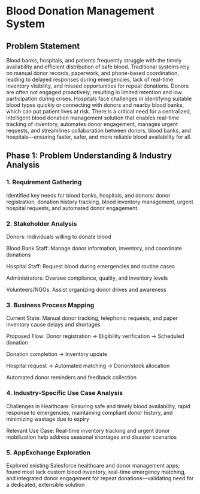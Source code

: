 # Blood Donation Management System 
## Problem Statement

Blood banks, hospitals, and patients frequently struggle with the timely availability and efficient distribution of safe blood. 
Traditional systems rely on manual donor records, paperwork, and phone-based coordination, leading to delayed responses during emergencies,
lack of real-time inventory visibility, and missed opportunities for repeat donations. Donors are often not engaged proactively,
resulting in limited retention and low participation during crises. Hospitals face challenges in identifying suitable blood types
quickly or connecting with donors and nearby blood banks, which can put patient lives at risk. There is a critical need for a centralized,
intelligent blood donation management solution that enables real-time tracking of inventory, automates donor engagement, manages urgent requests,
and streamlines collaboration between donors, blood banks, and hospitals—ensuring faster, safer, and more reliable blood availability for all.

## Phase 1: Problem Understanding & Industry Analysis
### 1. Requirement Gathering
Identified key needs for blood banks, hospitals, and donors: donor registration, donation history tracking, blood inventory management, urgent hospital requests, and automated donor engagement.

### 2. Stakeholder Analysis
Donors: Individuals willing to donate blood

Blood Bank Staff: Manage donor information, inventory, and coordinate donations

Hospital Staff: Request blood during emergencies and routine cases

Administrators: Oversee compliance, quality, and inventory levels

Volunteers/NGOs: Assist organizing donor drives and awareness

### 3. Business Process Mapping
Current State: Manual donor tracking, telephonic requests, and paper inventory cause delays and shortages

Proposed Flow:
  Donor registration → Eligibility verification → Scheduled donation
  
  Donation completion → Inventory update
  
  Hospital request → Automated matching → Donor/stock allocation

Automated donor reminders and feedback collection

### 4. Industry-Specific Use Case Analysis
Challenges in Healthcare: Ensuring safe and timely blood availability, rapid response to emergencies, maintaining compliant donor history, and minimizing wastage due to expiry

Relevant Use Case: Real-time inventory tracking and urgent donor mobilization help address seasonal shortages and disaster scenarios

### 5. AppExchange Exploration
Explored existing Salesforce healthcare and donor management apps; found most lack custom blood inventory, real-time emergency matching, and integrated donor engagement for repeat donations—validating need for a dedicated, extensible solution
